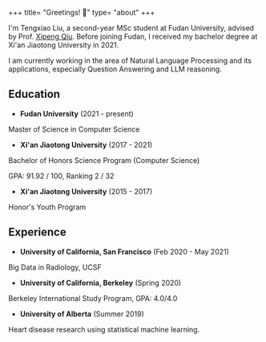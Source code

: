 +++
title= "Greetings! :wave:"
type= "about"
+++

I'm Tengxiao Liu, a second-year MSc student at Fudan University, advised by Prof. [Xipeng Qiu](https://xpqiu.github.io). 
Before joining Fudan, I received my bachelor degree at Xi'an Jiaotong University in 2021.

I am currently working in the area of Natural Language Processing and its applications, especially Question Answering and LLM reasoning.

## Education

* **Fudan University** (2021 - present)

Master of Science in Computer Science

* **Xi'an Jiaotong University** (2017 - 2021)

Bachelor of Honors Science Program (Computer Science)

GPA: 91.92 / 100, Ranking 2 / 32

* **Xi'an Jiaotong University** (2015 - 2017)

Honor's Youth Program



## Experience

* **University of California, San Francisco** (Feb 2020 - May 2021)

Big Data in Radiology, UCSF

* **University of California, Berkeley** (Spring 2020)

Berkeley International Study Program, GPA: 4.0/4.0

* **University of Alberta** (Summer 2019)

Heart disease research using statistical machine learning.


<!-- ## Publication

* [Full Parameter Fine-tuning for Large Language Models with Limited Resources](https://arxiv.org/pdf/2306.09782.pdf)

Arxiv, 2023

* [RLET: A Reinforcement Learning Based Approach for Explainable QA with Entailment Trees](https://www.aclanthology.org/2022.emnlp-main.483.pdf)

EMNLP, 2022

* [Application of a Domain-specific BERT for Detection of Speech Recognition Errors in Radiology Reports](https://pubmed.ncbi.nlm.nih.gov/35923373/)

Radiology: Artificiall Intelligence, 2022
 -->

